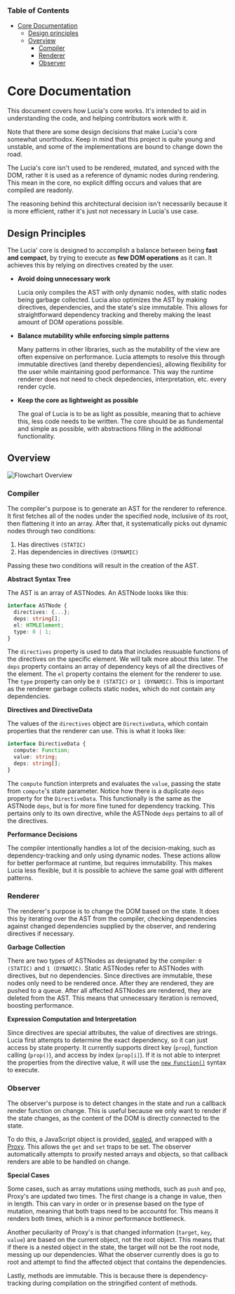 ### Table of Contents

- [Core Documentation](#core-documentation)
  - [Design principles](#design-principles)
  - [Overview](#overview)
    - [Compiler](#compiler)
    - [Renderer](#renderer)
    - [Observer](#observer)

# Core Documentation

This document covers how Lucia's core works. It's intended to aid in understanding the code, and helping contributors work with it.

Note that there are some design decisions that make Lucia's core somewhat unorthodox. Keep in mind that this project is quite young and unstable, and some of the implementations are bound to change down the road.

The Lucia's core isn't used to be rendered, mutated, and synced with the DOM, rather it is used as a reference of dynamic nodes during rendering. This mean in the core, no explicit diffing occurs and values that are compiled are readonly.

The reasoning behind this architectural decision isn't necessarily because it is more efficient, rather it's just not necessary in Lucia's use case.

## Design Principles

The Lucia' core is designed to accomplish a balance between being **fast and compact**, by trying to execute as **few DOM operations** as it can. It achieves this by relying on directives created by the user.

- **Avoid doing unnecessary work**

  Lucia only compiles the AST with only dynamic nodes, with static nodes being garbage collected. Lucia also optimizes the AST by making directives, dependencies, and the state's size immutable. This allows for straightforward dependency tracking and thereby making the least amount of DOM operations possible.

- **Balance mutability while enforcing simple patterns**

  Many patterns in other libraries, such as the mutability of the view are often expensive on performance. Lucia attempts to resolve this through immutable directives (and thereby dependencies), allowing flexibility for the user while maintaining good performance. This way the runtime renderer does not need to check depedencies, interpretation, etc. every render cycle.

- **Keep the core as lightweight as possible**

  The goal of Lucia is to be as light as possible, meaning that to achieve this, less code needs to be written. The core should be as fundemental and simple as possible, with abstractions filling in the additional functionality.

## Overview

![Flowchart Overview](https://raw.githubusercontent.com/aidenybai/lucia/master/.github/img/flowchart.svg)

### Compiler

The compiler's purpose is to generate an AST for the renderer to reference. It first fetches all of the nodes under the specified node, inclusive of its root, then flattening it into an array. After that, it systematically picks out dynamic nodes through two conditions:

1. Has directives `(STATIC)`
2. Has dependencies in directives `(DYNAMIC)`

Passing these two conditions will result in the creation of the AST.

**Abstract Syntax Tree**

The AST is an array of ASTNodes. An ASTNode looks like this:

```ts
interface ASTNode {
  directives: {...};
  deps: string[];
  el: HTMLElement;
  type: 0 | 1;
}
```

The `directives` property is used to data that includes reusuable functions of the directives on the specific element. We will talk more about this later. The `deps` property contains an array of dependency keys of all the directives of the element. The `el` property contains the element for the renderer to use. The `type` property can only be `0 (STATIC)` or `1 (DYNAMIC)`. This is important as the renderer garbage collects static nodes, which do not contain any dependencies.

**Directives and DirectiveData**

The values of the `directives` object are `DirectiveData`, which contain properties that the renderer can use. This is what it looks like:

```ts
interface DirectiveData {
  compute: Function;
  value: string;
  deps: string[];
}
```

The `compute` function interprets and evaluates the `value`, passing the state from `compute`'s state parameter. Notice how there is a duplicate `deps` property for the `DirectiveData`. This functionally is the same as the ASTNode `deps`, but is for more fine tuned for dependency tracking. This pertains only to its own directive, while the ASTNode `deps` pertains to all of the directives.

**Performance Decisions**

The compiler intentionally handles a lot of the decision-making, such as dependency-tracking and only using dynamic nodes. These actions allow for better performace at runtime, but requires immutability. This makes Lucia less flexible, but it is possible to achieve the same goal with different patterns.

### Renderer

The renderer's purpose is to change the DOM based on the state. It does this by iterating over the AST from the compiler, checking dependencies against changed dependencies supplied by the observer, and rendering directives if necessary.

**Garbage Collection**

There are two types of ASTNodes as designated by the compiler: `0 (STATIC)` and `1 (DYNAMIC)`. Static ASTNodes refer to ASTNodes with directives, but no dependencies. Since directives are immutable, these nodes only need to be rendered once. After they are rendered, they are pushed to a queue. After all affected ASTNodes are rendered, they are deleted from the AST. This means that unnecessary iteration is removed, boosting performance.

**Expression Computation and Interpretation**

Since directives are special attributes, the value of directives are strings. Lucia first attempts to determine the exact dependency, so it can just access by state property. It currently supports direct key (`prop`), function calling (`prop()`), and access by index (`prop[i]`). If it is not able to interpret the properties from the directive value, it will use the [`new Function()`](https://developer.mozilla.org/en-US/docs/Web/JavaScript/Reference/Global_Objects/Function) syntax to execute.

### Observer

The observer's purpose is to detect changes in the state and run a callback render function on change. This is useful because we only want to render if the state changes, as the content of the DOM is directly connected to the state.

To do this, a JavaScript object is provided, [sealed](https://developer.mozilla.org/en-US/docs/Web/JavaScript/Reference/Global_Objects/Object/seal), and wrapped with a [Proxy](https://developer.mozilla.org/en-US/docs/Web/JavaScript/Reference/Global_Objects/Proxy). This allows the `get` and `set` traps to be set. The observer automatically attempts to proxify nested arrays and objects, so that callback renders are able to be handled on change.

**Special Cases**

Some cases, such as array mutations using methods, such as `push` and `pop`, Proxy's are updated two times. The first change is a change in value, then in length. This can vary in order or in presense based on the type of mutation, meaning that both traps need to be accountd for. This means it renders both times, which is a minor performance bottleneck.

Another peculiarity of Proxy's is that changed information (`target`, `key`, `value`) are based on the current object, not the root object. This means that if there is a nested object in the state, the target will not be the root node, messing up our dependencies. What the observer currently does is go to root and attempt to find the affected object that contains the dependencies.

Lastly, methods are immutable. This is because there is dependency-tracking during compilation on the stringified content of methods.

